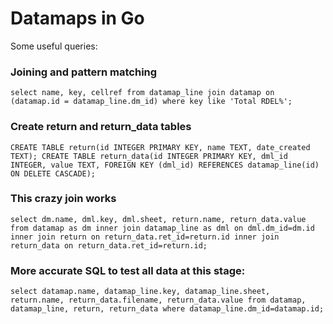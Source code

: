 # Datamaps in Go

Some useful queries:

### Joining and pattern matching
`select name, key, cellref from datamap_line join datamap on (datamap.id
= datamap_line.dm_id) where key like 'Total RDEL%';`

### Create return and return_data tables

`CREATE TABLE return(id INTEGER PRIMARY KEY, name TEXT, date_created TEXT);
CREATE TABLE return_data(id INTEGER PRIMARY KEY, dml_id INTEGER, value TEXT, FOREIGN KEY (dml_id) REFERENCES datamap_line(id) ON DELETE CASCADE);
`
### This crazy join works
`select dm.name, dml.key, dml.sheet, return.name, return_data.value from
datamap as dm inner join datamap_line as dml on dml.dm_id=dm.id inner join
return on return_data.ret_id=return.id inner join return_data on
return_data.ret_id=return.id;`

### More accurate SQL to test all data at this stage:
`select datamap.name, datamap_line.key, datamap_line.sheet, return.name,
return_data.filename, return_data.value from datamap, datamap_line, return,
return_data where datamap_line.dm_id=datamap.id;`
